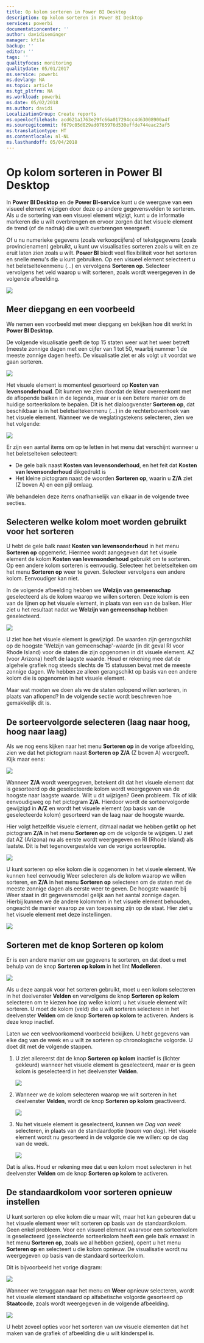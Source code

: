 ```yaml
---
title: Op kolom sorteren in Power BI Desktop
description: Op kolom sorteren in Power BI Desktop
services: powerbi
documentationcenter: ''
author: davidiseminger
manager: kfile
backup: ''
editor: ''
tags: ''
qualityfocus: monitoring
qualitydate: 05/01/2017
ms.service: powerbi
ms.devlang: NA
ms.topic: article
ms.tgt_pltfrm: NA
ms.workload: powerbi
ms.date: 05/02/2018
ms.author: davidi
LocalizationGroup: Create reports
ms.openlocfilehash: acd621a1763e29fc66a017294cc4d63008900a4f
ms.sourcegitcommit: f679c05d029ad0765976d530effde744eac23af5
ms.translationtype: HT
ms.contentlocale: nl-NL
ms.lasthandoff: 05/04/2018
---
```

# <a name="sort-by-column-in-power-bi-desktop"></a>Op kolom sorteren in Power BI Desktop
In **Power BI Desktop** en de **Power BI-service** kunt u de weergave van een visueel element wijzigen door deze op andere gegevensvelden te sorteren. Als u de sortering van een visueel element wijzigt, kunt u de informatie markeren die u wilt overbrengen en ervoor zorgen dat het visuele element de trend (of de nadruk) die u wilt overbrengen weergeeft.

Of u nu numerieke gegevens (zoals verkoopcijfers) of tekstgegevens (zoals provincienamen) gebruikt, u kunt uw visualisaties sorteren zoals u wilt en ze eruit laten zien zoals u wilt.  **Power BI** biedt veel flexibiliteit voor het sorteren en snelle menu's die u kunt gebruiken. Op een visueel element selecteert u het beletseltekenmenu (...) en vervolgens **Sorteren op**. Selecteer vervolgens het veld waarop u wilt sorteren, zoals wordt weergegeven in de volgende afbeelding.

![](media/desktop-sort-by-column/sortbycolumn_2.png)

## <a name="more-depth-and-an-example"></a>Meer diepgang en een voorbeeld
We nemen een voorbeeld met meer diepgang en bekijken hoe dit werkt in **Power BI Desktop**.

De volgende visualisatie geeft de top 15 staten weer wat het weer betreft (meeste zonnige dagen met een cijfer van 1 tot 50, waarbij nummer 1 de meeste zonnige dagen heeft). De visualisatie ziet er als volgt uit voordat we gaan sorteren.

![](media/desktop-sort-by-column/sortbycolumn_1.png)

Het visuele element is momenteel gesorteerd op **Kosten van levensonderhoud**. Dit kunnen we zien doordat de kleur overeenkomt met de aflopende balken in de legenda, maar er is een betere manier om de huidige sorteerkolom te bepalen. Dit is het dialoogvenster **Sorteren op**, dat beschikbaar is in het beletseltekenmenu (...) in de rechterbovenhoek van het visuele element. Wanneer we de weglatingstekens selecteren, zien we het volgende:

![](media/desktop-sort-by-column/sortbycolumn_2.png)

Er zijn een aantal items om op te letten in het menu dat verschijnt wanneer u het beletselteken selecteert:

* De gele balk naast **Kosten van levensonderhoud**, en het feit dat **Kosten van levensonderhoud** dikgedrukt is
* Het kleine pictogram naast de woorden **Sorteren op**, waarin u **Z/A** ziet (Z boven A) en een pijl omlaag.

We behandelen deze items onafhankelijk van elkaar in de volgende twee secties.

## <a name="selecting-which-column-to-use-for-sorting"></a>Selecteren welke kolom moet worden gebruikt voor het sorteren
U hebt de gele balk naast **Kosten van levensonderhoud** in het menu **Sorteren op** opgemerkt. Hiermee wordt aangegeven dat het visuele element de kolom **Kosten van levensonderhoud** gebruikt om te sorteren. Op een andere kolom sorteren is eenvoudig. Selecteer het beletselteken om het menu **Sorteren op** weer te geven. Selecteer vervolgens een andere kolom. Eenvoudiger kan niet.

In de volgende afbeelding hebben we **Welzijn van gemeenschap** geselecteerd als de kolom waarop we willen sorteren. Deze kolom is een van de lijnen op het visuele element, in plaats van een van de balken. Hier ziet u het resultaat nadat we **Welzijn van gemeenschap** hebben geselecteerd.

![](media/desktop-sort-by-column/sortbycolumn_3.png)

U ziet hoe het visuele element is gewijzigd. De waarden zijn gerangschikt op de hoogste 'Welzijn van gemeenschap'-waarde (in dit geval RI voor Rhode Island) voor de staten die zijn opgenomen in dit visuele element. AZ (voor Arizona) heeft de laagste waarde. Houd er rekening mee dat de algehele grafiek nog steeds slechts de 15 statussen bevat met de meeste zonnige dagen. We hebben ze alleen gerangschikt op basis van een andere kolom die is opgenomen in het visuele element.

Maar wat moeten we doen als we de staten oplopend willen sorteren, in plaats van aflopend? In de volgende sectie wordt beschreven hoe gemakkelijk dit is.

## <a name="selecting-the-sort-order---smallest-to-largest-largest-to-smallest"></a>De sorteervolgorde selecteren (laag naar hoog, hoog naar laag)
Als we nog eens kijken naar het menu **Sorteren op** in de vorige afbeelding, zien we dat het pictogram naast **Sorteren op** **Z/A** (Z boven A) weergeeft. Kijk maar eens:

![](media/desktop-sort-by-column/sortbycolumn_4.png)

Wanneer **Z/A** wordt weergegeven, betekent dit dat het visuele element dat is gesorteerd op de geselecteerde kolom wordt weergegeven van de hoogste naar laagste waarde. Wilt u dit wijzigen? Geen probleem. Tik of klik eenvoudigweg op het pictogram **Z/A**. Hierdoor wordt de sorteervolgorde gewijzigd in **A/Z** en wordt het visuele element (op basis van de geselecteerde kolom) gesorteerd van de laag naar de hoogste waarde.

Hier volgt hetzelfde visuele element, ditmaal nadat we hebben getikt op het pictogram **Z/A** in het menu **Sorteren op** om de volgorde te wijzigen. U ziet dat AZ (Arizona) nu als eerste wordt weergegeven en RI (Rhode Island) als laatste. Dit is het tegenovergestelde van de vorige sorteeroptie.

![](media/desktop-sort-by-column/sortbycolumn_5.png)

U kunt sorteren op elke kolom die is opgenomen in het visuele element. We kunnen heel eenvoudig Weer selecteren als de kolom waarop we willen sorteren, en **Z/A** in het menu **Sorteren op** selecteren om de staten met de meeste zonnige dagen als eerste weer te geven. De hoogste waarde bij Weer staat in dit gegevensmodel gelijk aan het aantal zonnige dagen. Hierbij kunnen we de andere kolommen in het visuele element behouden, ongeacht de manier waarop ze van toepassing zijn op de staat. Hier ziet u het visuele element met deze instellingen.

![](media/desktop-sort-by-column/sortbycolumn_6.png)

## <a name="sort-using-the-sort-by-column-button"></a>Sorteren met de knop Sorteren op kolom
Er is een andere manier om uw gegevens te sorteren, en dat doet u met behulp van de knop **Sorteren op kolom** in het lint **Modelleren**.

![](media/desktop-sort-by-column/sortbycolumn_8.png)

Als u deze aanpak voor het sorteren gebruikt, moet u een kolom selecteren in het deelvenster **Velden** en vervolgens de knop **Sorteren op kolom** selecteren om te kiezen hoe (op welke kolom) u het visuele element wilt sorteren. U moet de kolom (veld) die u wilt sorteren selecteren in het deelvenster **Velden** om de knop **Sorteren op kolom** te activeren. Anders is deze knop inactief.

Laten we een veelvoorkomend voorbeeld bekijken. U hebt gegevens van elke dag van de week en u wilt ze sorteren op chronologische volgorde. U doet dit met de volgende stappen.

1. U ziet allereerst dat de knop **Sorteren op kolom** inactief is (lichter gekleurd) wanneer het visuele element is geselecteerd, maar er is geen kolom is geselecteerd in het deelvenster **Velden**.
   
   ![](media/desktop-sort-by-column/sortbycolumn_9a.png)
2. Wanneer we de kolom selecteren waarop we wilt sorteren in het deelvenster **Velden**, wordt de knop **Sorteren op kolom** geactiveerd.
   
   ![](media/desktop-sort-by-column/sortbycolumn_10.png)
3. Nu het visuele element is geselecteerd, kunnen we *Dag van week* selecteren, in plaats van de standaardoptie (*naam van dag*). Het visuele element wordt nu gesorteerd in de volgorde die we willen: op de dag van de week.
   
   ![](media/desktop-sort-by-column/sortbycolumn_11.png)

Dat is alles. Houd er rekening mee dat u een kolom moet selecteren in het deelvenster **Velden** om de knop **Sorteren op kolom** te activeren.

## <a name="getting-back-to-default-column-for-sorting"></a>De standaardkolom voor sorteren opnieuw instellen
U kunt sorteren op elke kolom die u maar wilt, maar het kan gebeuren dat u het visuele element weer wilt sorteren op basis van de standaardkolom. Geen enkel probleem. Voor een visueel element waarvoor een sorteerkolom is geselecteerd (geselecteerde sorteerkolom heeft een gele balk ernaast in het menu **Sorteren op**, zoals we al hebben gezien), opent u het menu **Sorteren op** en selecteert u die kolom opnieuw. De visualisatie wordt nu weergegeven op basis van de standaard sorteerkolom.

Dit is bijvoorbeeld het vorige diagram:

![](media/desktop-sort-by-column/sortbycolumn_6.png)

Wanneer we teruggaan naar het menu en **Weer** opnieuw selecteren, wordt het visuele element standaard op alfabetische volgorde gesorteerd op **Staatcode**, zoals wordt weergegeven in de volgende afbeelding.

![](media/desktop-sort-by-column/sortbycolumn_7.png)

U hebt zoveel opties voor het sorteren van uw visuele elementen dat het maken van de grafiek of afbeelding die u wilt kinderspel is.

